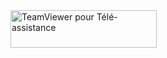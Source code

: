<!-- TeamViewer Logo (generated at https://www.teamviewer.com) -->
<div style="position:relative; width:234px; height:60px;">
  <a href="https://www.teamviewer.com/link/?url=505374&id=1674123719086" style="text-decoration:none;">
    <img src="https://static.teamviewer.com/resources/badges/teamviewer_badge_flat4.png" alt="TeamViewer pour Télé-assistance" title="TeamViewer pour Télé-assistance" border="0" width="234" height="60" />
    
  </a>
</div>
    
